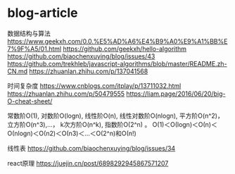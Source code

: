# blog-article
数据结构与算法
https://www.geekxh.com/0.0.%E5%AD%A6%E4%B9%A0%E9%A1%BB%E7%9F%A5/01.html
https://github.com/geekxh/hello-algorithm
https://github.com/biaochenxuying/blog/issues/43
https://github.com/trekhleb/javascript-algorithms/blob/master/README.zh-CN.md
https://zhuanlan.zhihu.com/p/137041568

时间复杂度
https://www.cnblogs.com/itplay/p/13711032.html
https://zhuanlan.zhihu.com/p/50479555
https://liam.page/2016/06/20/big-O-cheat-sheet/

常数阶O(1), 对数阶O(logn), 线性阶O(n), 线性对数阶O(nlogn), 平方阶O(n^2)， 立方阶O(n^3),...， k次方阶O(n^k), 指数阶O(2^n) 。
Ο(1)＜Ο(logn)＜Ο(n)＜Ο(nlogn)＜Ο(n2)＜Ο(n3)＜…＜Ο(2^n)和Ο(n!)

线性表
https://github.com/biaochenxuying/blog/issues/34

react原理
https://juejin.cn/post/6898292945867571207

